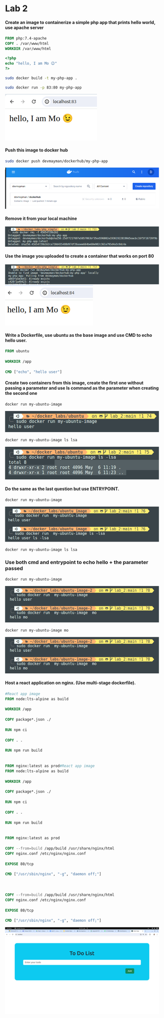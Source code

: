 <!-- ## lab_1

### Create a container from hello-world image and set its name to first-container.

```bash
 docker run --name  first-container hello-world
```

```bash
docker run --name  first-container hello-world                           
Unable to find image 'hello-world:latest' locally
latest: Pulling from library/hello-world
c1ec31eb5944: Pull complete 
Digest: sha256:a26bff933ddc26d5cdf7faa98b4ae1e3ec20c4985e6f87ac0973052224d24302
Status: Downloaded newer image for hello-world:latest

Hello from Docker!
This message shows that your installation appears to be working correctly.

To generate this message, Docker took the following steps:
 1. The Docker client contacted the Docker daemon.
 2. The Docker daemon pulled the "hello-world" image from the Docker Hub.
    (amd64)
 3. The Docker daemon created a new container from that image which runs the
    executable that produces the output you are currently reading.
 4. The Docker daemon streamed that output to the Docker client, which sent it
    to your terminal.

To try something more ambitious, you can run an Ubuntu container with:
 $ docker run -it ubuntu bash

Share images, automate workflows, and more with a free Docker ID:
 https://hub.docker.com/

For more examples and ideas, visit:
 https://docs.docker.com/get-started/
```



### Create two containers from nginx image, run the first one in the foreground and the second one in the background.
 	
   ```bash
    docker run nginx  
   ```
![Screenshot](images/Screenshot%20from%202024-05-04%2012-59-16.png)

```bash
    docker run -d nginx  
   ```
![Screenshot](images/Screenshot%20from%202024-05-04%2013-06-23.png)


### Download bitnami/laravel image (version 9.5.2) List all images Remove laravel image 
 
 ```bash
 docker pull bitnami/laravel:9.5.2  
 ```
 ![Screenshot](images/Screenshot%20from%202024-05-04%2013-16-07.png)

  ```bash
 docker images  
 ```
  ![Screenshot](images/Screenshot%20from%202024-05-04%2013-17-55.png)

 ```bash
   docker rmi bitnami/laravel:9.5.2
   ```
  ![Screenshot](images/Screenshot%20from%202024-05-04%2013-19-40.png)


### Create a container from httpd image  Map apache server running on the container to port 82 on your local machine Check that it is working using your browser

```bash
docker run -p 82:80 httpd
```
  ![Screenshot](images/Screenshot%20from%202024-05-04%2013-41-07.png)
   ![Screenshot](images/Screenshot%20from%202024-05-04%2013-45-04.png)

 
### Create file inside foreground container then list all files (use interactive mode) Remove this container 

```bash
docker run httpd
```
   ![Screenshot](images/Screenshot%20from%202024-05-04%2013-56-38.png)

### Print /etc/hosts file from background container (without interactive mode)

   ![Screenshot](images/Screenshot%20from%202024-05-04%2014-00-30.png)

### Create mysql container, map tmp directory (on your local machine) to /var/lib (on the container).<br/>Create a volume lab1, start two containers from nginx image and mount this volume to /app, create a file from the first container on the path mapped to this volume and check that it exists on the second container. 

   ![Screenshot](images/Screenshot%20from%202024-05-04%2014-09-30.png)
      ![Screenshot](images/Screenshot%20from%202024-05-04%2014-15-03.png) -->

# Lab 2
 
####  Create an image to containerize a simple php app that prints hello world, use apache server

```dockerfile
FROM php:7.4-apache
COPY . /var/www/html
WORKDIR /var/www/html
```
```php
<?php
echo "hello, I am Mo 😉"
?>
```
```bash
sudo docker build -t my-php-app .  
```
```bash
sudo docker run -p 83:80 my-php-app
```
![Screenshot](images/Screenshot%20from%202024-05-06%2013-28-58.png)

#### Push this image to docker hub 

```bash
sudo docker push devmayman/dockerhub/my-php-app    
```
![Screenshot](images/image%20copy%204.png)

#### Remove it from your local machine

![Screenshot](images/image%20copy%205.png)

#### Use the image you uploaded to create a container that works on port 80

![Screenshot](images/image%20copy%206.png)
![Screenshot](images/image%20copy%207.png)


#### Write a Dockerfile, use ubuntu as the base image and use CMD to echo hello user.

```dockerfile
FROM ubuntu

WORKDIR /app

CMD ["echo", "hello user"]
```

#### Create two containers from this image, create the first one without passing a parameter and use ls command as the parameter when creating the second one


```bash
docker run my-ubuntu-image
```
![Screenshot](images/image.png)


```bash
docker run my-ubuntu-image ls lsa
```
![Screenshot](images/image%20copy.png)

#### Do the same as the last question but use ENTRYPOINT.

```bash
docker run my-ubuntu-image
```
![Screenshot](images/image%20copy%202.png)


```bash
docker run my-ubuntu-image ls lsa
```


### Use both cmd and entrypoint to echo hello + the parameter passed

```bash
docker run my-ubuntu-image
```
![Screenshot](images/image%20copy%203.png)


```bash
docker run my-ubuntu-image mo
```
![Screenshot](images/image%20copy%203.png)

 
#### Host a react application on nginx. (Use multi-stage dockerfile).

```dockerfile
#React app image
FROM node:lts-alpine as build

WORKDIR /app

COPY package*.json ./

RUN npm ci

COPY . .

RUN npm run build


FROM nginx:latest as prod#React app image
FROM node:lts-alpine as build

WORKDIR /app

COPY package*.json ./

RUN npm ci

COPY . .

RUN npm run build


FROM nginx:latest as prod

COPY --from=build /app/build /usr/share/nginx/html
COPY nginx.conf /etc/nginx/nginx.conf

EXPOSE 80/tcp

CMD ["/usr/sbin/nginx", "-g", "daemon off;"]



COPY --from=build /app/build /usr/share/nginx/html
COPY nginx.conf /etc/nginx/nginx.conf

EXPOSE 80/tcp

CMD ["/usr/sbin/nginx", "-g", "daemon off;"]

```

![Screenshot](images/image%20copy%208.png)